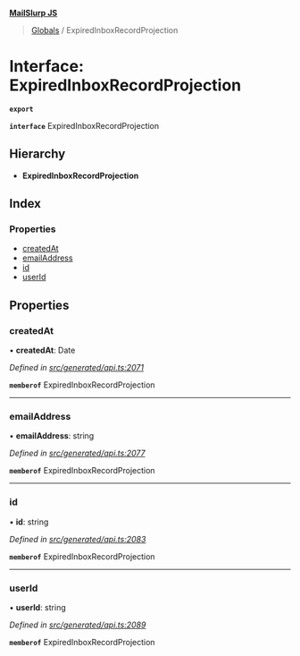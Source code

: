 **[MailSlurp JS](../README.md)**

> [Globals](../README.md) / ExpiredInboxRecordProjection

# Interface: ExpiredInboxRecordProjection

**`export`** 

**`interface`** ExpiredInboxRecordProjection

## Hierarchy

* **ExpiredInboxRecordProjection**

## Index

### Properties

* [createdAt](expiredinboxrecordprojection.md#createdat)
* [emailAddress](expiredinboxrecordprojection.md#emailaddress)
* [id](expiredinboxrecordprojection.md#id)
* [userId](expiredinboxrecordprojection.md#userid)

## Properties

### createdAt

•  **createdAt**: Date

*Defined in [src/generated/api.ts:2071](https://github.com/mailslurp/mailslurp-client/blob/5a4fc29/src/generated/api.ts#L2071)*

**`memberof`** ExpiredInboxRecordProjection

___

### emailAddress

•  **emailAddress**: string

*Defined in [src/generated/api.ts:2077](https://github.com/mailslurp/mailslurp-client/blob/5a4fc29/src/generated/api.ts#L2077)*

**`memberof`** ExpiredInboxRecordProjection

___

### id

•  **id**: string

*Defined in [src/generated/api.ts:2083](https://github.com/mailslurp/mailslurp-client/blob/5a4fc29/src/generated/api.ts#L2083)*

**`memberof`** ExpiredInboxRecordProjection

___

### userId

•  **userId**: string

*Defined in [src/generated/api.ts:2089](https://github.com/mailslurp/mailslurp-client/blob/5a4fc29/src/generated/api.ts#L2089)*

**`memberof`** ExpiredInboxRecordProjection

